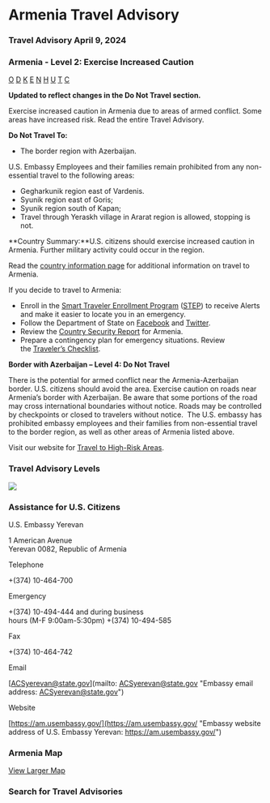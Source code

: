 # Armenia Travel Advisory

### Travel Advisory April 9, 2024

### Armenia - Level 2: Exercise Increased Caution

[O](javascript:void(0); "Tool Tip: Other")
[D](javascript:void(0); "Tool Tip: Wrongful Detention")
[K](javascript:void(0); "Tool Tip: Kidnap and Hostage")
[E](javascript:void(0); "Tool Tip: Event")
[N](javascript:void(0); "Tool Tip: Disaster")
[H](javascript:void(0); "Tool Tip: Health")
[U](javascript:void(0); "Tool Tip: Civil Unrest")
[T](javascript:void(0); "Tool Tip: Terrorism")
[C](javascript:void(0); "Tool Tip: Crimes")

**Updated to reflect changes in the Do Not Travel section.**

Exercise increased caution in Armenia due to areas of armed conflict. Some areas have increased risk. Read the entire Travel Advisory.

**Do Not Travel To:**

* The border region with Azerbaijan.

U.S. Embassy Employees and their families remain prohibited from any non-essential travel to the following areas:

* Gegharkunik region east of Vardenis.
* Syunik region east of Goris;
* Syunik region south of Kapan;
* Travel through Yeraskh village in Ararat region is allowed, stopping is not.

**Country Summary:**U.S. citizens should exercise increased caution in Armenia. Further military activity could occur in the region.

Read the [country information page](https://travel.state.gov/content/travel/en/international-travel/International-Travel-Country-Information-Pages/Armenia.html) for additional information on travel to Armenia.

If you decide to travel to Armenia:

* Enroll in the [Smart Traveler Enrollment Program](https://step.state.gov/step/) ([STEP](https://step.state.gov/step/)) to receive Alerts and make it easier to locate you in an emergency.
* Follow the Department of State on [Facebook](http://www.facebook.com/travelgov) and [Twitter](http://www.twitter.com/travelgov).
* Review the [Country Security Report](https://www.osac.gov/Country/Armenia/Detail) for Armenia.
* Prepare a contingency plan for emergency situations. Review the [Traveler’s Checklist](https://travel.state.gov/content/travel/en/international-travel/before-you-go/travelers-checklist.html).

**Border with Azerbaijan – Level 4: Do Not Travel**

There is the potential for armed conflict near the Armenia-Azerbaijan border. U.S. citizens should avoid the area. Exercise caution on roads near Armenia’s border with Azerbaijan. Be aware that some portions of the road may cross international boundaries without notice. Roads may be controlled by checkpoints or closed to travelers without notice.  The U.S. embassy has prohibited embassy employees and their families from non-essential travel to the border region, as well as other areas of Armenia listed above.

Visit our website for [Travel to High-Risk Areas](https://travel.state.gov/content/travel/en/international-travel/before-you-go/travelers-with-special-considerations/high-risk-travelers.html).

### Travel Advisory Levels

[![](/content/dam/NEWTravelAssets/images/travel-levelv1.svg)](/content/travel/en/international-travel/before-you-go/about-our-new-products.html "Travel Advisory Levels")

### Assistance for U.S. Citizens

U.S. Embassy Yerevan

1 American Avenue  
Yerevan 0082, Republic of Armenia

Telephone

+(374) 10-464-700

Emergency

+(374) 10-494-444 and during business  
hours (M-F 9:00am-5:30pm) +(374) 10-494-585

Fax

+(374) 10-464-742

Email

[ACSyerevan@state.gov](mailto: ACSyerevan@state.gov "Embassy email address: ACSyerevan@state.gov")

Website

[https://am.usembassy.gov/](https://am.usembassy.gov/ "Embassy website address of U.S. Embassy Yerevan: https://am.usembassy.gov/")

### Armenia Map

[View Larger Map](https://travelmaps.state.gov/TSGMap/?extent=41.500316065,38.593998,48.499675935,41.405998 "Map of Armenia")



### Search for Travel Advisories